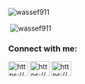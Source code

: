 <p align="left"> <img src="https://komarev.com/ghpvc/?username=wassef911&label=Profile%20views&color=0e75b6&style=flat" alt="wassef911" /> </p>

<p>&nbsp;<img align="center" src="https://github-readme-stats.vercel.app/api?username=wassef911&show_icons=true&theme=dracula)" alt="wassef911" /></p>


<h3 align="left">Connect with me:</h3>
<p align="left">
<a href="https://dev.to/https://dev.to/wassef911" target="blank"><img align="center" src="https://cdn.jsdelivr.net/npm/simple-icons@3.0.1/icons/dev-dot-to.svg" alt="https://dev.to/wassef911" height="30" width="40" /></a>
<a href="https://linkedin.com/in/https://www.linkedin.com/in/wassef-ben-ahmed-7937b81b3/" target="blank"><img align="center" src="https://cdn.jsdelivr.net/npm/simple-icons@3.0.1/icons/linkedin.svg" alt="https://www.linkedin.com/in/wassef-ben-ahmed-7937b81b3/" height="30" width="40" /></a>
<a href="https://fb.com/https://www.facebook.com/wassef911/" target="blank"><img align="center" src="https://cdn.jsdelivr.net/npm/simple-icons@3.0.1/icons/facebook.svg" alt="https://www.facebook.com/wassef911/" height="30" width="40" /></a>
</p>
